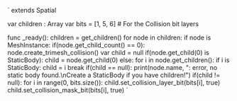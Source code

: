 `
extends Spatial

var children : Array
var bits = [1, 5, 6] # For the Collision bit layers

func _ready():
	children = get_children()
	for node in children:
		if node is MeshInstance:
			if(node.get_child_count() == 0):
				node.create_trimesh_collision()
			var child = null
			if(node.get_child(0) is StaticBody):
				child = node.get_child(0)
			else:
				for i in node.get_children():
					if i is StaticBody:
						child = i
						break
				if(child == null):
					print(node.name, ": error, no static body found.\nCreate a StaticBody if you have children!")
			if(child != null):
				for i in range(0, bits.size()):
					child.set_collision_layer_bit(bits[i], true)
					child.set_collision_mask_bit(bits[i], true)
`
